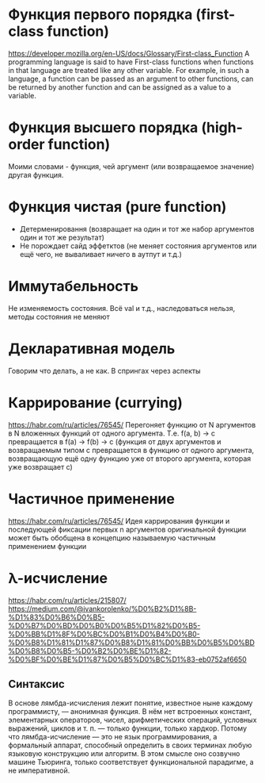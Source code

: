 # Функция первого порядка (first-class function)
https://developer.mozilla.org/en-US/docs/Glossary/First-class_Function
A programming language is said to have First-class functions when functions in that language are treated like any other variable. For example, in such a language, a function can be passed as an argument to other functions, can be returned by another function and can be assigned as a value to a variable.

# Функция высшего порядка (high-order function)
Моими словами - функция, чей аргумент (или возвращаемое значение) другая функция.

# Функция чистая (pure function)
* Детерменировання (возвращает на один и тот же набор аргументов один и тот же результат)
* Не порождает сайд эффетктов (не меняет состояния аргументов или ещё чего, не вываливает ничего в аутпут и т.д.)

# Иммутабельность
Не изменяемость состояния. Всё val и т.д., наследоваться нельзя, методы состояния не меняют

# Декларативная модель
Говорим что делать, а не как. В спрингах через аспекты

# Каррирование (currying)
https://habr.com/ru/articles/76545/
Перегоняет функцию от N аргументов в N вложенных функций от одного аргумента.
Т.е. f(a, b) -> c превращается в f(a) -> f(b) -> c
(функция от двух аргументов и возвращаемым типом c превращается в функцию от одного аргумента, возвращающую ещё одну функцию уже от второго аргумента, которая уже возвращает c)

# Частичное применение
https://habr.com/ru/articles/76545/
Идея каррирования функции и последующей фиксации первых n аргументов оригинальной функции может быть обобщена в концепцию называемую частичным применением функции

# λ-исчисление
https://habr.com/ru/articles/215807/
https://medium.com/@ivankorolenko/%D0%B2%D1%8B-%D1%83%D0%B6%D0%B5-%D0%B7%D0%BD%D0%B0%D0%B5%D1%82%D0%B5-%D0%BB%D1%8F%D0%BC%D0%B1%D0%B4%D0%B0-%D0%B8%D1%81%D1%87%D0%B8%D1%81%D0%BB%D0%B5%D0%BD%D0%B8%D0%B5-%D0%B2%D0%BE%D1%82-%D0%BF%D0%BE%D1%87%D0%B5%D0%BC%D1%83-eb0752af6650

## Синтаксис

В основе лямбда-исчисления лежит понятие, известное ныне каждому программисту, — анонимная функция. В нём нет встроенных констант, элементарных операторов, чисел, арифметических операций, условных выражений, циклов и т. п. — только функции, только хардкор. Потому что лямбда-исчисление — это не язык программирования, а формальный аппарат, способный определить в своих терминах любую языковую конструкцию или алгоритм. В этом смысле оно созвучно машине Тьюринга, только соответствует функциональной парадигме, а не императивной.
